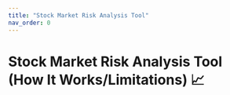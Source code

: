 ```yaml
---
title: "Stock Market Risk Analysis Tool"
nav_order: 0
---
```

# **Stock Market Risk Analysis Tool (How It Works/Limitations)  📈**
